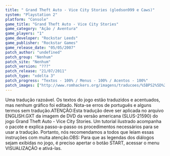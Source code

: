 ```yaml
---
title: " Grand Theft Auto - Vice City Stories (gledson999 e Caws)"
system: "Playstation 2"
platform: "Console"
game_title: "Grand Theft Auto - Vice City Stories"
game_category: "Ação / Aventura"
game_players: "1"
game_developer: "Rockstar Leeds"
game_publisher: "Rockstar Games"
game_release_date: "05/05/2007"
patch_author: "undefined"
patch_group: "Nenhum"
patch_site: "Nenhum"
patch_version: "???"
patch_release: "21/07/2011"
patch_type: "xdelta 3"
patch_progress: "Textos - 100% / Menus - 100% / Acentos - 100%"
patch_images: ["http://www.romhackers.org/imagens/traducoes/%5BPS2%5D%20Grand%20Theft%20Auto%20-%20Vice%20City%20Stories%20-%20gledson999%20e%20Caws%20-%201.jpg","http://www.romhackers.org/imagens/traducoes/%5BPS2%5D%20Grand%20Theft%20Auto%20-%20Vice%20City%20Stories%20-%20gledson999%20e%20Caws%20-%202.jpg","http://www.romhackers.org/imagens/traducoes/%5BPS2%5D%20Grand%20Theft%20Auto%20-%20Vice%20City%20Stories%20-%20gledson999%20e%20Caws%20-%203.jpg"]
---
```

Uma tradução razoável. Os textos do jogo estão traduzidos e acentuados, mas nenhum gráfico foi editado. Nota-se erros de português e alguns termos sem tradução.ATENÇÃO:Esta tradução deve ser aplicada no arquivo ENGLISH.GXT da imagem de DVD da versão americana (SLUS-21590) do jogo Grand Theft Auto - Vice City Stories. Um tutorial ilustrado acompanha o pacote e explica passo-a-passo os procedimentos necessários para se usar a tradução. Portanto, nós recomendamos a todos que leiam essas instruções com muita atenção.OBS: Para que as legendas dos diálogos sejam exibidas no jogo, é preciso apertar o botão START, acessar o menu VISUALIZAÇÃO e ativá-las.